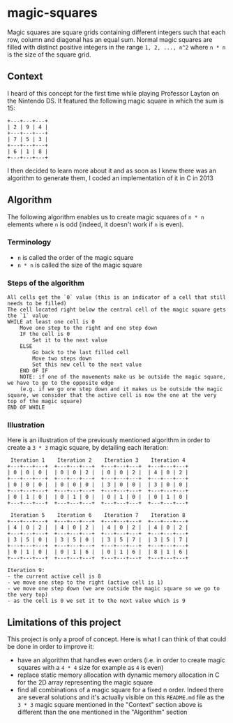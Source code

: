 # magic-squares
Magic squares are square grids containing different integers such that each row, column and diagonal has an equal sum.
Normal magic squares are filled with distinct positive integers in the range `1, 2, ..., n^2` where `n * n` is the size of the square grid.

## Context

I heard of this concept for the first time while playing Professor Layton on the Nintendo DS. It featured the following magic square in which the sum is 15:
```
+---+---+---+
| 2 | 9 | 4 |
+---+---+---+
| 7 | 5 | 3 |
+---+---+---+
| 6 | 1 | 8 |
+---+---+---+
```
I then decided to learn more about it and as soon as I knew there was an algorithm to generate them, I coded an implementation of it in C in 2013

## Algorithm

The following algorithm enables us to create magic squares of `n * n` elements where `n` is odd (indeed, it doesn't work if `n` is even).

### Terminology

- `n` is called the order of the magic square
- `n * n` is called the size of the magic square

### Steps of the algorithm

```
All cells get the `0` value (this is an indicator of a cell that still needs to be filled)
The cell located right below the central cell of the magic square gets the `1` value
WHILE at least one cell is 0
	Move one step to the right and one step down
	IF the cell is 0
		Set it to the next value
	ELSE
		Go back to the last filled cell
		Move two steps down
		Set this new cell to the next value
	END OF IF
	NOTE: if one of the movements make us be outside the magic square, we have to go to the opposite edge
	(e.g. if we go one step down and it makes us be outside the magic square, we consider that the active cell is now the one at the very top of the magic square)
END OF WHILE
```

### Illustration

Here is an illustration of the previously mentioned algorithm in order to create a `3 * 3` magic square, by detailing each iteration:
```
 Iteration 1    Iteration 2    Iteration 3    Iteration 4
+---+---+---+  +---+---+---+  +---+---+---+  +---+---+---+
| 0 | 0 | 0 |  | 0 | 0 | 2 |  | 0 | 0 | 2 |  | 4 | 0 | 2 |
+---+---+---+  +---+---+---+  +---+---+---+  +---+---+---+
| 0 | 0 | 0 |  | 0 | 0 | 0 |  | 3 | 0 | 0 |  | 3 | 0 | 0 |
+---+---+---+  +---+---+---+  +---+---+---+  +---+---+---+
| 0 | 1 | 0 |  | 0 | 1 | 0 |  | 0 | 1 | 0 |  | 0 | 1 | 0 |
+---+---+---+  +---+---+---+  +---+---+---+  +---+---+---+

 Iteration 5    Iteration 6    Iteration 7    Iteration 8
+---+---+---+  +---+---+---+  +---+---+---+  +---+---+---+
| 4 | 0 | 2 |  | 4 | 0 | 2 |  | 4 | 0 | 2 |  | 4 | 0 | 2 |
+---+---+---+  +---+---+---+  +---+---+---+  +---+---+---+
| 3 | 5 | 0 |  | 3 | 5 | 0 |  | 3 | 5 | 7 |  | 3 | 5 | 7 |
+---+---+---+  +---+---+---+  +---+---+---+  +---+---+---+
| 0 | 1 | 0 |  | 0 | 1 | 6 |  | 0 | 1 | 6 |  | 8 | 1 | 6 |
+---+---+---+  +---+---+---+  +---+---+---+  +---+---+---+

Iteration 9:
- the current active cell is 8
- we move one step to the right (active cell is 1)
- we move one step down (we are outside the magic square so we go to the very top)
- as the cell is 0 we set it to the next value which is 9
```

## Limitations of this project

This project is only a proof of concept. Here is what I can think of that could be done in order to improve it:
- have an algorithm that handles even orders (i.e. in order to create magic squares with a `4 * 4` size for example as `4` is even)
- replace static memory allocation with dynamic memory allocation in C for the 2D array representing the magic square
- find all combinations of a magic square for a fixed n order. Indeed there are several solutions and it's actually visible on this `README.md` file as the `3 * 3` magic square mentioned in the "Context" section above is different than the one mentioned in the "Algorithm" section